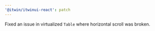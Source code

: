 ```yaml
---
'@itwin/itwinui-react': patch
---
```


Fixed an issue in virtualized `Table` where horizontal scroll was broken.

